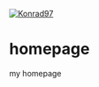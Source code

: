 [![Konrad97](https://circleci.com/gh/Konrad97/homepage.svg?style=shield)](https://circleci.com/gh/Konrad97/homepage)
# homepage
my homepage
